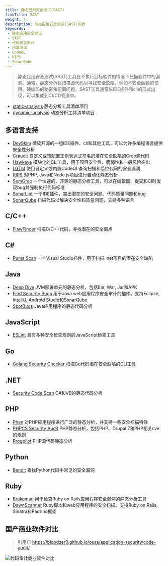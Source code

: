 ```yaml
---
title: 静态应用安全测试(SAST)
linkTitle: SAST
weight: 3
description: 静态应用安全测试(SAST)列表
keywords:
 - 静态应用安全测试
 - SAST
 - 代码安全审计
 - 白盒测试
 - CodeQL
 - RIPS
 - SonarQube
---
```


> 静态应用安全测试(SAST)工具在不执行目标软件的情况下扫描软件中的漏洞。通常，静态分析将扫描源代码以寻找安全缺陷，例如不安全函数的使用、硬编码的秘密和配置问题。SAST工具通常以IDE插件和cli的形式出现，可以集成到CI/CD管道中。
<!--more-->

- [static-analysis](https://github.com/analysis-tools-dev/static-analysis) 静态分析工具清单项目
- [dynamic-analysis](https://github.com/analysis-tools-dev/dynamic-analysis) 动态分析工具清单项目

## 多语言支持
- [DevSkim](https://github.com/microsoft/DevSkim) 微软开源的一组IDE插件、cli和其他工具，可以为许多编程语言提供安全性分析
- [Graudit](https://github.com/wireghoul/graudit/) 自定义或预配置正则表达式签名的潜在安全缺陷的Grep源代码
- [Hawkeye](https://github.com/hawkeyesec/scanner-cli) 模块化的CLI工具，用于项目安全性、脆弱性和一般风险突出
- [LGTM](https://lgtm.com/) 使用自定义或内置CodeQL查询扫描和监控代码的安全漏洞
- [RIPS](https://www.ripstech.com/) 对PHP, Java和Node.js项目进行自动化静态分析
- [SemGrep](https://semgrep.dev/) 一个快速的、开源的静态分析工具，可以在编辑器、提交和CI时发现bug并强制执行代码标准
- [SonarLint](https://www.sonarlint.org/) 一个IDE插件，突出潜在的安全问题、代码质量问题和bug
- [SonarQube](https://www.sonarqube.org/) 扫描代码以解决安全性和质量问题，支持多种语言

## C/C++
- [FlawFinder](https://github.com/david-a-wheeler/flawfinder) 扫描C/C++代码，寻找潜在的安全弱点

## C#
- [Puma Scan](https://github.com/pumasecurity/puma-scan) 一个Visual Studio插件，用于扫描. net项目的潜在安全缺陷


## Java
- [Deep Dive](https://discotek.ca/deepdive.xhtml) JVM部署单元的静态分析，包括Ear, War, Jar和APK
- [Find Security Bugs](https://github.com/find-sec-bugs/find-sec-bugs/) 用于Java web应用程序安全审计的插件。支持Eclipse, IntelliJ, Android Studio和SonarQube
- [SpotBugs](https://github.com/spotbugs/spotbugs) Java应用程序的静态代码分析

## JavaScript
- [ESLint](https://eslint.org/) 具有多种安全检查规则的JavaScript检查工具

## Go
- [Golang Security Checker](https://github.com/securego/gosec) 扫描Go代码潜在安全缺陷的CLI工具

## .NET
- [Security Code Scan](https://github.com/security-code-scan/security-code-scan) C#和VB的静态代码分析


## PHP
- [Phan](https://github.com/phan/phan) 对PHP应用程序进行广泛的静态分析，并支持一些安全扫描特性
- [PHPCS Security Audit](https://github.com/FloeDesignTechnologies/phpcs-security-audit) PHP静态分析，包括PHP、Drupal 7和PHP相关cve的规则
- [Progpilot](https://github.com/designsecurity/progpilot) PHP源代码静态分析


## Python
- [Bandit](https://github.com/PyCQA/bandit) 查找Python代码中常见的安全漏洞


## Ruby
- [Brakeman](https://github.com/presidentbeef/brakeman) 用于检查Ruby on Rails应用程序安全漏洞的静态分析工具
- [DawnScanner](https://github.com/thesp0nge/dawnscanner) Ruby脚本和web应用程序的安全扫描。支持Ruby on Rails, Sinatra和Padrino框架


## 国产商业软件对比
> 引用自 https://bloodzer0.github.io/ossa/application-security/code-audit/

![](/images/代码审计商业软件对比.png "代码审计商业软件对比")

